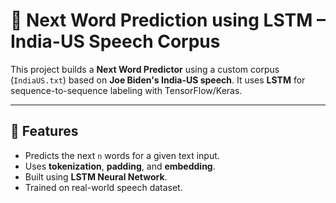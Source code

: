 # 🧠 Next Word Prediction using LSTM – India-US Speech Corpus

This project builds a **Next Word Predictor** using a custom corpus (`IndiaUS.txt`) based on **Joe Biden's India-US speech**. It uses **LSTM** for sequence-to-sequence labeling with TensorFlow/Keras.

---

## 🚀 Features

- Predicts the next `n` words for a given text input.
- Uses **tokenization**, **padding**, and **embedding**.
- Built using **LSTM Neural Network**.
- Trained on real-world speech dataset.
